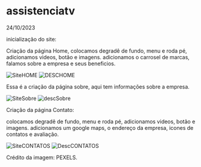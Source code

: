 # assistenciatv
24/10/2023

inicialização do site: 

Criação da página Home, colocamos degradê de fundo, menu e roda pé, adicionamos videos, botão e imagens. 
adicionamos o carrosel de marcas, falamos sobre a empresa e seus beneficios.

![SiteHOME](https://github.com/polianacaroline/assistenciatv/assets/104094484/b38c6816-0259-48ee-9312-fcf53cdbf41b)
![DESCHOME](https://github.com/polianacaroline/assistenciatv/assets/104094484/730e6e93-629a-4ca3-bbe8-3d14083b266f)


Essa é a criação da página sobre, aqui tem informações sobre a empresa.

![SiteSobre](https://github.com/polianacaroline/assistenciatv/assets/104094484/7e49c30b-eadb-4895-a389-11903d5583b1)
![descSobre](https://github.com/polianacaroline/assistenciatv/assets/104094484/083031ac-d7cc-45db-a368-21580ebd7aeb)


Criação da página Contato:

colocamos degradê de fundo, menu e roda pé, adicionamos videos, botão e imagens.
adicionamos um google maps, o endereço da empresa, icones de contatos e avaliação.


![SiteCONTATOS](https://github.com/polianacaroline/assistenciatv/assets/104094484/59f2e3ef-3d6c-4998-b309-9e28380440e2)
![DescCONTATOS](https://github.com/polianacaroline/assistenciatv/assets/104094484/65720a76-c94a-420a-a44b-79f5a85a741d)

Crédito da imagem: PEXELS.
